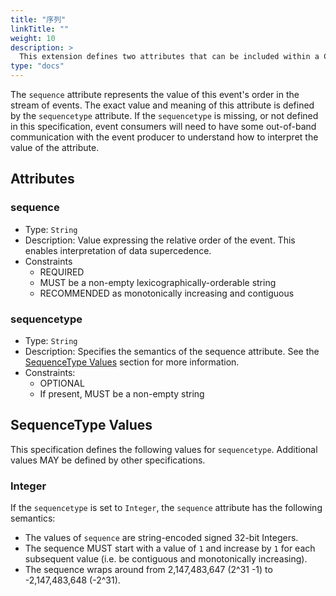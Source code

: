 ```yaml
---
title: "序列"
linkTitle: ""
weight: 10
description: >
  This extension defines two attributes that can be included within a CloudEvent to describe the position of an event in the ordered sequence of events produced by a unique event source.
type: "docs"
---
```


The `sequence` attribute represents the value of this event's order in the
stream of events. The exact value and meaning of this attribute is defined by
the `sequencetype` attribute. If the `sequencetype` is missing, or not defined
in this specification, event consumers will need to have some out-of-band
communication with the event producer to understand how to interpret the value
of the attribute.

## Attributes

### sequence

- Type: `String`
- Description: Value expressing the relative order of the event. This enables
  interpretation of data supercedence.
- Constraints
  - REQUIRED
  - MUST be a non-empty lexicographically-orderable string
  - RECOMMENDED as monotonically increasing and contiguous

### sequencetype

- Type: `String`
- Description: Specifies the semantics of the sequence attribute. See the
  [SequenceType Values](#sequencetype-values) section for more information.
- Constraints:
  - OPTIONAL
  - If present, MUST be a non-empty string

## SequenceType Values

This specification defines the following values for `sequencetype`. Additional
values MAY be defined by other specifications.

### Integer

If the `sequencetype` is set to `Integer`, the `sequence` attribute has the
following semantics:

- The values of `sequence` are string-encoded signed 32-bit Integers.
- The sequence MUST start with a value of `1` and increase by `1` for each
  subsequent value (i.e. be contiguous and monotonically increasing).
- The sequence wraps around from 2,147,483,647 (2^31 -1) to -2,147,483,648
  (-2^31).
